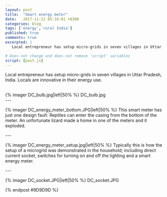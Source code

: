 ```yaml
---
layout: post
title:  "Smart energy meter"
date:   2017-11-21 05:16:01 +0300 
categories: blog
tags: ['energy','rural India']
published: true
comments: true 
excerpted: |
   Local entrepreneur has setup micro-grids in seven villages in Uttar Pradesh, India.... 

# Does not change and does not remove 'script' variables
script: [post.js]
---
```


Local entrepreneur has setup micro-grids in seven villages in Uttar Pradesh, India. Locals are innovative in their energy use.

<div style="clear:both;"></div>

<br>
{% imager DC_bulb.jpg|left|50% %}
DC_bulb.jpg

<div style="clear:both;">
---
</div>

{% imager DC_energy_meter_bottom.JPG|left|50% %}
This smart meter has just one design fault: Reptiles can enter the casing from the bottom of the meter. An unfortunate lizard made a home in one of the meters and it  exploded. 

<div style="clear:both;">
---
</div>

{% imager DC_energy_meter_setup.jpg|left|50% %}
Typically this is how the setup of a microgrid was demonstrated in the household; including direct current socket, switches for turning on and off the lighting and a smart energy meter.

<div style="clear:both;">
---
</div>

{% imager DC_socket.JPG|left|50% %}
DC_socket.JPG

<div style="clear:both;"></div>

{% endpost #9D9D9D %}

